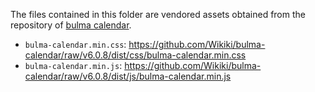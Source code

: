 The files contained in this folder are vendored assets obtained from the repository of [bulma calendar](https://bulma-calendar.onrender.com/).
* `bulma-calendar.min.css`: https://github.com/Wikiki/bulma-calendar/raw/v6.0.8/dist/css/bulma-calendar.min.css
* `bulma-calendar.min.js`: https://github.com/Wikiki/bulma-calendar/raw/v6.0.8/dist/js/bulma-calendar.min.js
